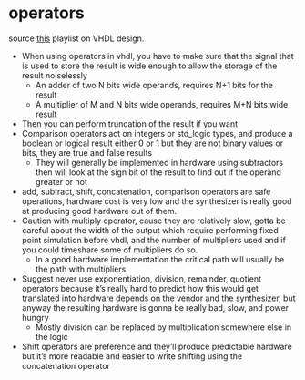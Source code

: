 # operators
source [this](https://www.youtube.com/playlist?list=PLyWAP9QBe16p2HXVcyEgGAFicXJI797jK) playlist on VHDL design.

- When using operators in vhdl, you have to make sure that the signal that is used to store the result is wide enough to allow the storage of the result noiselessly 
   - An adder of two N bits wide operands, requires N+1 bits for the result
   - A multiplier of M and N bits wide operands, requires M+N bits wide result
- Then you can perform truncation of the result if you want
- Comparison operators act on integers or std_logic types, and produce a boolean or logical result either 0 or 1 but they are not binary values or bits, they are true and false results
   - They will generally be implemented in hardware using subtractors then will look at the sign bit of the result to find out if the operand greater or not
- add, subtract, shift, concatenation, comparison operators are safe operations, hardware cost is very low and the synthesizer is really good at producing good hardware out of them.
- Caution with multiply operator, cause they are relatively slow, gotta be careful about the width of the output which require performing fixed point simulation before vhdl, and the number of multipliers used and if you could timeshare some of multipliers do so.
   - In a good hardware implementation the critical path will usually be the path with multipliers
- Suggest never use exponentiation, division, remainder, quotient operators because it’s really hard to predict how this would get translated into hardware depends on the vendor and the synthesizer, but anyway the resulting hardware is gonna be really bad, slow, and power hungry
   - Mostly division can be replaced by multiplication somewhere else in the logic
- Shift operators are preference and they’ll produce predictable hardware but it’s more readable and easier to write shifting using the concatenation operator
